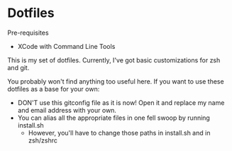 Dotfiles
=======

Pre-requisites

- XCode with Command Line Tools

This is my set of dotfiles. Currently, I've got basic customizations for zsh and git.

You probably won't find anything too useful here. If you want to use these dotfiles as a base for your own:

- DON'T use this gitconfig file as it is now! Open it and replace my name and email address with your own.
- You can alias all the appropriate files in one fell swoop by running install.sh
    - However, you'll have to change those paths in install.sh and in zsh/zshrc
